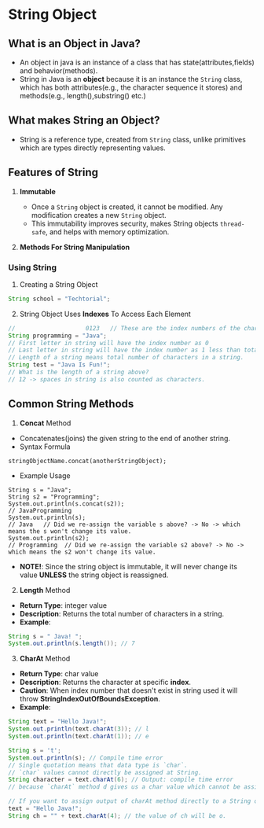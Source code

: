 # String Object

## What is an Object in Java?
- An object in java is an instance of a class that has state(attributes,fields) and behavior(methods).
- String in Java is an **object** because it is an instance the `String` class, which has both
  attributes(e.g., the character sequence it stores) and methods(e.g., length(),substring() etc.)

## What makes String an Object?
- String is a reference type, created from `String` class, unlike primitives which are types directly
  representing values.

## Features of String
1. **Immutable**
    * Once a `String` object is created, it cannot be modified. Any modification creates a new `String` object.
    * This immutability improves security, makes String objects `thread-safe`, and helps with memory optimization.

2. **Methods For String Manipulation**

### Using String
1. Creating a String Object
```java
String school = "Techtorial"; 
```
2. String Object Uses **Indexes** To Access Each Element
```java
//                    0123   // These are the index numbers of the characters.
String programming = "Java"; 
// First letter in string will have the index number as 0
// Last letter in string will have the index number as 1 less than total length of a string.
// Length of a string means total number of characters in a string.
String test = "Java Is Fun!";
// What is the length of a string above? 
// 12 -> spaces in string is also counted as characters.
```
## Common String Methods
1. **Concat** Method
* Concatenates(joins) the given string to the end of another string.
* Syntax Formula
```
stringObjectName.concat(anotherStringObject);
```
* Example Usage
```
String s = "Java";
String s2 = "Programming";
System.out.println(s.concat(s2));
// JavaProgramming
System.out.println(s);
// Java   // Did we re-assign the variable s above? -> No -> which means the s won't change its value.
System.out.println(s2);
// Programming  // Did we re-assign the variable s2 above? -> No -> which means the s2 won't change its value.
```
* **NOTE!**: Since the string object is immutable, it will never change its value **UNLESS** the string object
  is reassigned.

2. **Length** Method
* **Return Type**: integer value
* **Description**: Returns the total number of characters in a string.
* **Example**:
```java
String s = " Java! ";
System.out.println(s.length()); // 7
```

3. **CharAt** Method
* **Return Type**: char value
* **Description**: Returns the character at specific **index**.
* **Caution**: When index number that doesn't exist in string used it will throw
  **StringIndexOutOfBoundsException**.
* **Example**:

``` java
String text = "Hello Java!";
System.out.println(text.charAt(3)); // l
System.out.println(text.charAt(1)); // e

String s = 't';
System.out.println(s); // Compile time error
// Single quotation means that data type is `char`.
// `char` values cannot directly be assigned at String.
String character = text.charAt(6); // Output: compile time error
// because `charAt` method d gives us a char value which cannot be assigned String directly. 

// If you want to assign output of charAt method directly to a String object, you can add to empty string. 
text = "Hello Java!";
String ch = "" + text.charAt(4); // the value of ch will be o.

```